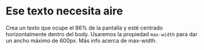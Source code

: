 # Ese texto necesita aire

Crea un texto que ocupe el 86% de la pantalla y esté centrado horizontalmente dentro del body. Usaremos la propiedad `max-width` para dar un ancho máximo de 600px. Más info acerca de max-width.
